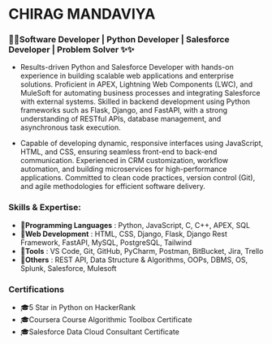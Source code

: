 # CHIRAG MANDAVIYA

### 🚀🚀Software Developer | Python Developer | Salesforce Developer | Problem Solver ✨✨

* Results-driven Python and Salesforce Developer with hands-on experience in building scalable web applications and enterprise solutions. Proficient in APEX, Lightning Web Components (LWC), and MuleSoft for automating business processes and integrating Salesforce with external systems. Skilled in backend development using Python frameworks such as Flask, Django, and FastAPI, with a strong understanding of RESTful APIs, database management, and asynchronous task execution.

* Capable of developing dynamic, responsive interfaces using JavaScript, HTML, and CSS, ensuring seamless front-end to back-end communication. Experienced in CRM customization, workflow automation, and building microservices for high-performance applications. Committed to clean code practices, version control (Git), and agile methodologies for efficient software delivery.

### Skills & Expertise:
 - 🌟**Programming Languages** : Python, JavaScript, C, C++, APEX, SQL
 - 🌟**Web Development** : HTML, CSS, Django, Flask, Django Rest Framework, FastAPI, MySQL, PostgreSQL, Tailwind
 - 🌟**Tools** : VS Code, Git, GitHub, PyCharm, Postman, BitBucket, Jira, Trello
 - 🌟**Others** : REST API, Data Structure & Algorithms, OOPs, DBMS, OS, Splunk, Salesforce, Mulesoft

### Certifications
 - 🎓5 Star in Python on HackerRank
 - 🎓Coursera Course Algorithmic Toolbox Certificate
 - 🎓Salesforce Data Cloud Consultant Certificate

<!--
**chiraghm12/chiraghm12** is a ✨ _special_ ✨ repository because its `README.md` (this file) appears on your GitHub profile.

Here are some ideas to get you started:

- 🔭 I’m currently working on ...
- 🌱 I’m currently learning ...
- 👯 I’m looking to collaborate on ...
- 🤔 I’m looking for help with ...
- 💬 Ask me about ...
- 📫 How to reach me: ...
- 😄 Pronouns: ...
- ⚡ Fun fact: ...
-->
